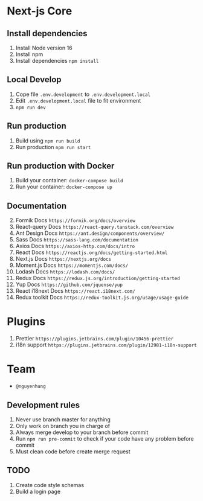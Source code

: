 # Next-js Core

## Install dependencies

1. Install Node version 16
2. Install npm
3. Install dependencies
   `npm install`

## Local Develop

1. Cope file `.env.development` to `.env.development.local`
2. Edit `.env.development.local` file to fit environment
3. `npm run dev`

## Run production

1. Build using `npm run build`
2. Run production `npm run start`

## Run production with Docker

1. Build your container: `docker-compose build`
2. Run your container: `docker-compose up`

## Documentation

2. Formik Docs `https://formik.org/docs/overview`
3. React-query Docs `https://react-query.tanstack.com/overview`
4. Ant Design Docs `https://ant.design/components/overview/`
5. Sass Docs `https://sass-lang.com/documentation`
6. Axios Docs `https://axios-http.com/docs/intro`
7. React Docs `https://reactjs.org/docs/getting-started.html`
8. Next.js Docs `https://nextjs.org/docs`
9. Moment.js Docs `https://momentjs.com/docs/`
10. Lodash Docs `https://lodash.com/docs/`
11. Redux Docs `https://redux.js.org/introduction/getting-started`
12. Yup Docs `https://github.com/jquense/yup`
13. React i18next Docs `https://react.i18next.com/`
14. Redux toolkit Docs `https://redux-toolkit.js.org/usage/usage-guide`

# Plugins

1. Prettier `https://plugins.jetbrains.com/plugin/10456-prettier`
2. i18n support `https://plugins.jetbrains.com/plugin/12981-i18n-support`

# Team

- `@nguyenhung`

## Development rules

1. Never use branch master for anything
2. Only work on branch you in charge of
3. Always merge develop to your branch before commit
4. Run `npm run pre-commit` to check if your code have any problem before commit
5. Must clean code before create merge request

## TODO

1. Create code style schemas
2. Build a login page
